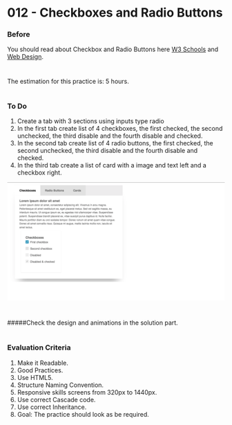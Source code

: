 # 012 - Checkboxes and Radio Buttons

### Before 
You should read about Checkbox and Radio Buttons here [W3 Schools][1] and [Web Design][2].

#
The estimation for this practice is: 5 hours.
#

### To Do

1. Create a tab with 3 sections using inputs type radio
2. In the first tab create list of 4 checkboxes, the first checked, the second unchecked, the third disable and the fourth disable and checked.
3. In the second tab create list of 4 radio buttons, the first checked, the second unchecked, the third disable and the fourth disable and checked.
4. In the third tab create a list of card with a image and text left and a checkbox right.

![alt text](solved/item.png)

#
 #####Check the design and animations in the solution part.
#

### Evaluation Criteria

1. Make it Readable.
2. Good Practices.
3. Use HTML5.
4. Structure Naming Convention.
5. Responsive skills screens from 320px to 1440px.
6. Use correct Cascade code.
7. Use correct Inheritance.
8. Goal: The practice should look as be required.

 [1]: https://www.w3schools.com/html/html_forms.asp
 [2]: https://webdesign.tutsplus.com/articles/quick-tip-easy-css3-checkboxes-and-radio-buttons--webdesign-8953
